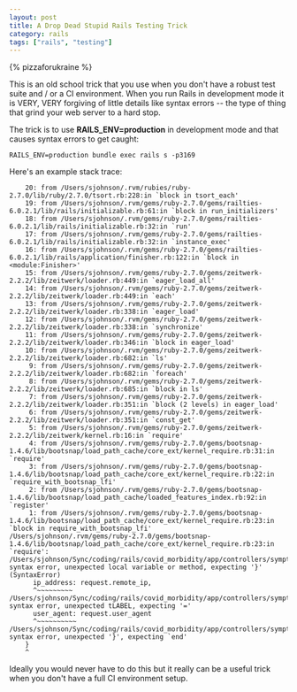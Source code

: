 ```yaml
---
layout: post
title: A Drop Dead Stupid Rails Testing Trick
category: rails
tags: ["rails", "testing"]
---
```

{% pizzaforukraine  %}

This is an old school trick that you use when you don't have a robust test suite and / or a CI environment.  When you run Rails in development mode it is VERY, VERY forgiving of little details like syntax errors -- the type of thing that grind your web server to a hard stop.  

The trick is to use **RAILS_ENV=production** in development mode and that causes syntax errors to get caught:

    RAILS_ENV=production bundle exec rails s -p3169

Here's an example stack trace:

    	20: from /Users/sjohnson/.rvm/rubies/ruby-2.7.0/lib/ruby/2.7.0/tsort.rb:228:in `block in tsort_each'
    	19: from /Users/sjohnson/.rvm/gems/ruby-2.7.0/gems/railties-6.0.2.1/lib/rails/initializable.rb:61:in `block in run_initializers'
    	18: from /Users/sjohnson/.rvm/gems/ruby-2.7.0/gems/railties-6.0.2.1/lib/rails/initializable.rb:32:in `run'
    	17: from /Users/sjohnson/.rvm/gems/ruby-2.7.0/gems/railties-6.0.2.1/lib/rails/initializable.rb:32:in `instance_exec'
    	16: from /Users/sjohnson/.rvm/gems/ruby-2.7.0/gems/railties-6.0.2.1/lib/rails/application/finisher.rb:122:in `block in <module:Finisher>'
    	15: from /Users/sjohnson/.rvm/gems/ruby-2.7.0/gems/zeitwerk-2.2.2/lib/zeitwerk/loader.rb:449:in `eager_load_all'
    	14: from /Users/sjohnson/.rvm/gems/ruby-2.7.0/gems/zeitwerk-2.2.2/lib/zeitwerk/loader.rb:449:in `each'
    	13: from /Users/sjohnson/.rvm/gems/ruby-2.7.0/gems/zeitwerk-2.2.2/lib/zeitwerk/loader.rb:338:in `eager_load'
    	12: from /Users/sjohnson/.rvm/gems/ruby-2.7.0/gems/zeitwerk-2.2.2/lib/zeitwerk/loader.rb:338:in `synchronize'
    	11: from /Users/sjohnson/.rvm/gems/ruby-2.7.0/gems/zeitwerk-2.2.2/lib/zeitwerk/loader.rb:346:in `block in eager_load'
    	10: from /Users/sjohnson/.rvm/gems/ruby-2.7.0/gems/zeitwerk-2.2.2/lib/zeitwerk/loader.rb:682:in `ls'
    	 9: from /Users/sjohnson/.rvm/gems/ruby-2.7.0/gems/zeitwerk-2.2.2/lib/zeitwerk/loader.rb:682:in `foreach'
    	 8: from /Users/sjohnson/.rvm/gems/ruby-2.7.0/gems/zeitwerk-2.2.2/lib/zeitwerk/loader.rb:685:in `block in ls'
    	 7: from /Users/sjohnson/.rvm/gems/ruby-2.7.0/gems/zeitwerk-2.2.2/lib/zeitwerk/loader.rb:351:in `block (2 levels) in eager_load'
    	 6: from /Users/sjohnson/.rvm/gems/ruby-2.7.0/gems/zeitwerk-2.2.2/lib/zeitwerk/loader.rb:351:in `const_get'
    	 5: from /Users/sjohnson/.rvm/gems/ruby-2.7.0/gems/zeitwerk-2.2.2/lib/zeitwerk/kernel.rb:16:in `require'
    	 4: from /Users/sjohnson/.rvm/gems/ruby-2.7.0/gems/bootsnap-1.4.6/lib/bootsnap/load_path_cache/core_ext/kernel_require.rb:31:in `require'
    	 3: from /Users/sjohnson/.rvm/gems/ruby-2.7.0/gems/bootsnap-1.4.6/lib/bootsnap/load_path_cache/core_ext/kernel_require.rb:22:in `require_with_bootsnap_lfi'
    	 2: from /Users/sjohnson/.rvm/gems/ruby-2.7.0/gems/bootsnap-1.4.6/lib/bootsnap/load_path_cache/loaded_features_index.rb:92:in `register'
    	 1: from /Users/sjohnson/.rvm/gems/ruby-2.7.0/gems/bootsnap-1.4.6/lib/bootsnap/load_path_cache/core_ext/kernel_require.rb:23:in `block in require_with_bootsnap_lfi'
    /Users/sjohnson/.rvm/gems/ruby-2.7.0/gems/bootsnap-1.4.6/lib/bootsnap/load_path_cache/core_ext/kernel_require.rb:23:in `require': /Users/sjohnson/Sync/coding/rails/covid_morbidity/app/controllers/symptoms_controller.rb:53: syntax error, unexpected local variable or method, expecting '}' (SyntaxError)
          ip_address: request.remote_ip,
          ^~~~~~~~~~
    /Users/sjohnson/Sync/coding/rails/covid_morbidity/app/controllers/symptoms_controller.rb:54: syntax error, unexpected tLABEL, expecting '='
          user_agent: request.user_agent
          ^~~~~~~~~~~
    /Users/sjohnson/Sync/coding/rails/covid_morbidity/app/controllers/symptoms_controller.rb:55: syntax error, unexpected '}', expecting `end'
        }
        ^
        
Ideally you would never have to do this but it really can be a useful trick when you don't have a full CI environment setup.